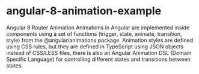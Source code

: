 # angular-8-animation-example

Angular 8 Router Animation 
Animations in Angular are implemented inside components using a set of functions (trigger, state, animate, transition, style) from the @angular/animations package. Animation styles are defined using CSS rules, but they are defined in TypeScript using JSON objects instead of CSS/LESS files, there is also an Angular Animation DSL (Domain Specific Language) for controlling different states and transitions between states. 
